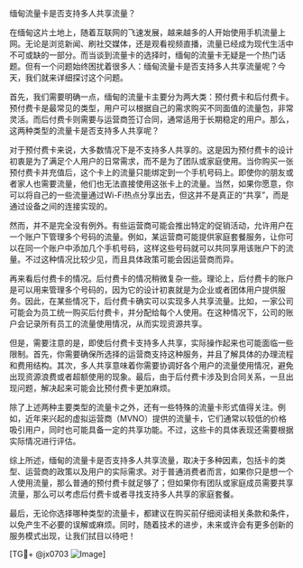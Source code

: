 缅甸流量卡是否支持多人共享流量？

在缅甸这片土地上，随着互联网的飞速发展，越来越多的人开始使用手机流量上网。无论是浏览新闻、刷社交媒体，还是观看视频直播，流量已经成为现代生活中不可或缺的一部分。而当谈到流量卡的选择时，缅甸的流量卡无疑是一个热门话题。但有一个问题始终困扰着很多人：缅甸流量卡是否支持多人共享流量呢？今天，我们就来详细探讨这个问题。

首先，我们需要明确一点，缅甸的流量卡主要分为两大类：预付费卡和后付费卡。预付费卡是最常见的类型，用户可以根据自己的需求购买不同面值的流量包，非常灵活。而后付费卡则需要与运营商签订合同，通常适用于长期稳定的用户。那么，这两种类型的流量卡是否支持多人共享呢？

对于预付费卡来说，大多数情况下是不支持多人共享的。这是因为预付费卡的设计初衷是为了满足个人用户的日常需求，而不是为了团队或家庭使用。当你购买一张预付费卡并充值后，这个卡上的流量只能绑定到一个手机号码上。即使你的朋友或者家人也需要流量，他们也无法直接使用这张卡上的流量。当然，如果你愿意，你可以将自己的一些流量通过Wi-Fi热点分享出去，但这并不是真正的“共享”，而是通过设备之间的连接实现的。

然而，并不是完全没有例外。有些运营商可能会推出特定的促销活动，允许用户在一个账户下管理多个号码的流量。例如，某运营商可能提供家庭套餐服务，让你可以在同一个账户中添加几个手机号码，这样这些号码就可以共同享用该账户下的流量。不过这种情况比较少见，而且具体政策可能会因运营商而异。

再来看后付费卡的情况。后付费卡的情况稍微复杂一些。理论上，后付费卡的账户是可以用来管理多个号码的，因为它的设计初衷就是为企业或者团体用户提供服务。因此，在某些情况下，后付费卡确实可以实现多人共享流量。比如，一家公司可能会为员工统一购买后付费卡，并分配给每个人使用。在这种情况下，公司的账户会记录所有员工的流量使用情况，从而实现资源共享。

但是，需要注意的是，即使后付费卡支持多人共享，实际操作起来也可能面临一些限制。首先，你需要确保所选择的运营商支持这种服务，并且了解具体的办理流程和费用结构。其次，多人共享意味着你需要协调好各个用户的流量使用情况，避免出现资源浪费或者超额使用的现象。最后，由于后付费卡涉及到合同关系，一旦出现问题，解决起来可能会比预付费卡更加麻烦。

除了上述两种主要类型的流量卡之外，还有一些特殊的流量卡形式值得关注。例如，近年来兴起的虚拟运营商（MVNO）提供的流量卡，它们通常以较低的价格吸引用户，同时也可能具备一定的共享功能。不过，这些卡的具体表现还需要根据实际情况进行评估。

综上所述，缅甸的流量卡是否支持多人共享流量，取决于多种因素，包括卡的类型、运营商的政策以及用户的实际需求。对于普通消费者而言，如果你只是想一个人使用流量，那么普通的预付费卡就足够了；但如果你有团队或家庭成员需要共享流量，那么可以考虑后付费卡或者寻找支持多人共享的家庭套餐。

最后，无论你选择哪种类型的流量卡，都建议在购买前仔细阅读相关条款和条件，以免产生不必要的误解或麻烦。同时，随着技术的进步，未来或许会有更多创新的服务模式出现，让我们拭目以待吧！

[TG💪+ @jx0703 ![Image](https://github.com/user-attachments/assets/dbca1d08-cadb-493c-b0ec-ad6f7a83f270)]